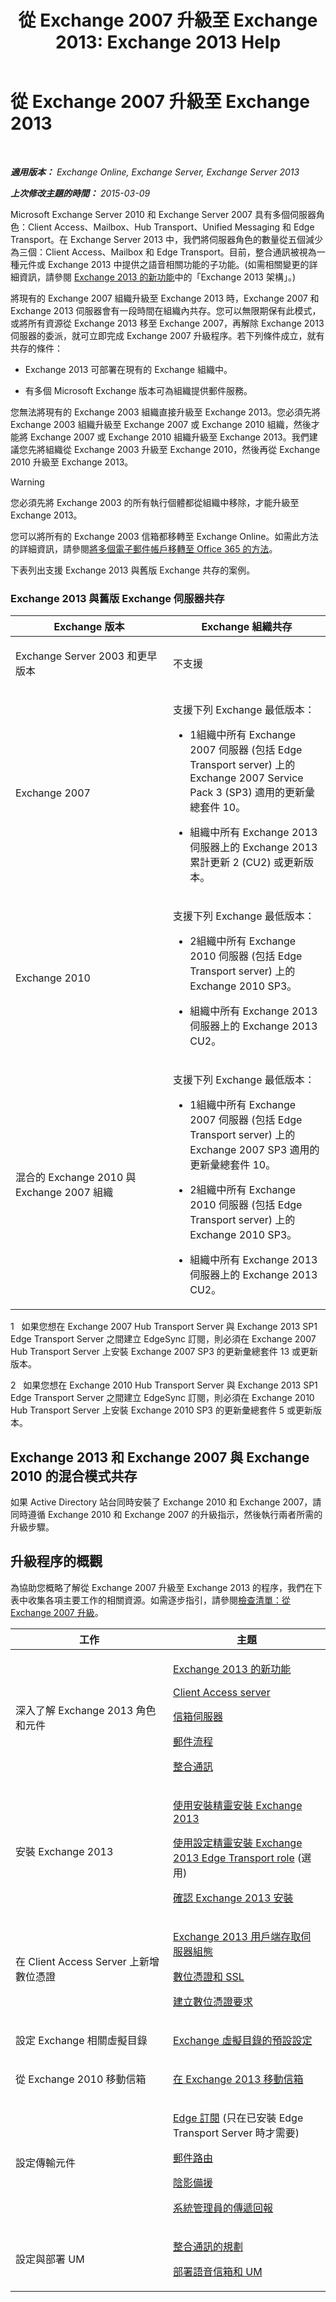 ﻿---
title: '從 Exchange 2007 升級至 Exchange 2013: Exchange 2013 Help'
TOCTitle: 從 Exchange 2007 升級至 Exchange 2013
ms:assetid: a604b96d-2a51-480f-937f-45ad753c2cad
ms:mtpsurl: https://technet.microsoft.com/zh-tw/library/JJ898581(v=EXCHG.150)
ms:contentKeyID: 51409229
ms.date: 01/01/2018
mtps_version: v=EXCHG.150
ms.translationtype: HT
---

# 從 Exchange 2007 升級至 Exchange 2013

 

_**適用版本：** Exchange Online, Exchange Server, Exchange Server 2013_

_**上次修改主題的時間：** 2015-03-09_

Microsoft Exchange Server 2010 和 Exchange Server 2007 具有多個伺服器角色：Client Access、Mailbox、Hub Transport、Unified Messaging 和 Edge Transport。在 Exchange Server 2013 中，我們將伺服器角色的數量從五個減少為三個：Client Access、Mailbox 和 Edge Transport。目前，整合通訊被視為一種元件或 Exchange 2013 中提供之語音相關功能的子功能。(如需相關變更的詳細資訊，請參閱 [Exchange 2013 的新功能](what-s-new-in-exchange-2013-exchange-2013-help.md)中的「Exchange 2013 架構」。)

將現有的 Exchange 2007 組織升級至 Exchange 2013 時，Exchange 2007 和 Exchange 2013 伺服器會有一段時間在組織內共存。您可以無限期保有此模式，或將所有資源從 Exchange 2013 移至 Exchange 2007，再解除 Exchange 2013 伺服器的委派，就可立即完成 Exchange 2007 升級程序。若下列條件成立，就有共存的條件：

  - Exchange 2013 可部署在現有的 Exchange 組織中。

  - 有多個 Microsoft Exchange 版本可為組織提供郵件服務。

您無法將現有的 Exchange 2003 組織直接升級至 Exchange 2013。您必須先將 Exchange 2003 組織升級至 Exchange 2007 或 Exchange 2010 組織，然後才能將 Exchange 2007 或 Exchange 2010 組織升級至 Exchange 2013。我們建議您先將組織從 Exchange 2003 升級至 Exchange 2010，然後再從 Exchange 2010 升級至 Exchange 2013。


> [!WARNING]  
> 您必須先將 Exchange 2003 的所有執行個體都從組織中移除，才能升級至 Exchange 2013。




您可以將所有的 Exchange 2003 信箱都移轉至 Exchange Online。如需此方法的詳細資訊，請參閱[將多個電子郵件帳戶移轉至 Office 365 的方法](https://go.microsoft.com/fwlink/p/?linkid=524030)。

下表列出支援 Exchange 2013 與舊版 Exchange 共存的案例。

### Exchange 2013 與舊版 Exchange 伺服器共存

<table>
<colgroup>
<col style="width: 50%" />
<col style="width: 50%" />
</colgroup>
<thead>
<tr class="header">
<th>Exchange 版本</th>
<th>Exchange 組織共存</th>
</tr>
</thead>
<tbody>
<tr class="odd">
<td><p>Exchange Server 2003 和更早版本</p></td>
<td><p>不支援</p></td>
</tr>
<tr class="even">
<td><p>Exchange 2007</p></td>
<td><p>支援下列 Exchange 最低版本：</p>
<ul>
<li><p>1組織中所有 Exchange 2007 伺服器 (包括 Edge Transport server) 上的 Exchange 2007 Service Pack 3 (SP3) 適用的更新彙總套件 10。</p></li>
<li><p>組織中所有 Exchange 2013 伺服器上的 Exchange 2013 累計更新 2 (CU2) 或更新版本。</p></li>
</ul></td>
</tr>
<tr class="odd">
<td><p>Exchange 2010</p></td>
<td><p>支援下列 Exchange 最低版本：</p>
<ul>
<li><p>2組織中所有 Exchange 2010 伺服器 (包括 Edge Transport server) 上的 Exchange 2010 SP3。</p></li>
<li><p>組織中所有 Exchange 2013 伺服器上的 Exchange 2013 CU2。</p></li>
</ul></td>
</tr>
<tr class="even">
<td><p>混合的 Exchange 2010 與 Exchange 2007 組織</p></td>
<td><p>支援下列 Exchange 最低版本：</p>
<ul>
<li><p>1組織中所有 Exchange 2007 伺服器 (包括 Edge Transport server) 上的 Exchange 2007 SP3 適用的更新彙總套件 10。</p></li>
<li><p>2組織中所有 Exchange 2010 伺服器 (包括 Edge Transport server) 上的 Exchange 2010 SP3。</p></li>
<li><p>組織中所有 Exchange 2013 伺服器上的 Exchange 2013 CU2。</p></li>
</ul></td>
</tr>
</tbody>
</table>


1   如果您想在 Exchange 2007 Hub Transport Server 與 Exchange 2013 SP1 Edge Transport Server 之間建立 EdgeSync 訂閱，則必須在 Exchange 2007 Hub Transport Server 上安裝 Exchange 2007 SP3 的更新彙總套件 13 或更新版本。

2   如果您想在 Exchange 2010 Hub Transport Server 與 Exchange 2013 SP1 Edge Transport Server 之間建立 EdgeSync 訂閱，則必須在 Exchange 2010 Hub Transport Server 上安裝 Exchange 2010 SP3 的更新彙總套件 5 或更新版本。

## Exchange 2013 和 Exchange 2007 與 Exchange 2010 的混合模式共存

如果 Active Directory 站台同時安裝了 Exchange 2010 和 Exchange 2007，請同時遵循 Exchange 2010 和 Exchange 2007 的升級指示，然後執行兩者所需的升級步驟。

## 升級程序的概觀

為協助您概略了解從 Exchange 2007 升級至 Exchange 2013 的程序，我們在下表中收集各項主要工作的相關資源。如需逐步指引，請參閱[檢查清單：從 Exchange 2007 升級](checklist-upgrade-from-exchange-2007-exchange-2013-help.md)。


<table>
<colgroup>
<col style="width: 50%" />
<col style="width: 50%" />
</colgroup>
<thead>
<tr class="header">
<th>工作</th>
<th>主題</th>
</tr>
</thead>
<tbody>
<tr class="odd">
<td><p>深入了解 Exchange 2013 角色和元件</p></td>
<td><p><a href="what-s-new-in-exchange-2013-exchange-2013-help.md">Exchange 2013 的新功能</a></p>
<p><a href="client-access-server-exchange-2013-help.md">Client Access server</a></p>
<p><a href="mailbox-server-exchange-2013-help.md">信箱伺服器</a></p>
<p><a href="mail-flow-exchange-2013-help.md">郵件流程</a></p>
<p><a href="unified-messaging-exchange-2013-help.md">整合通訊</a></p></td>
</tr>
<tr class="even">
<td><p>安裝 Exchange 2013</p></td>
<td><p><a href="install-exchange-2013-using-the-setup-wizard-exchange-2013-help.md">使用安裝精靈安裝 Exchange 2013</a></p>
<p><a href="install-the-exchange-2013-edge-transport-role-using-the-setup-wizard-exchange-2013-help.md">使用設定精靈安裝 Exchange 2013 Edge Transport role</a> (選用)</p>
<p><a href="verify-an-exchange-2013-installation-exchange-2013-help.md">確認 Exchange 2013 安裝</a></p></td>
</tr>
<tr class="odd">
<td><p>在 Client Access Server 上新增數位憑證</p></td>
<td><p><a href="exchange-2013-client-access-server-configuration-exchange-2013-help.md">Exchange 2013 用戶端存取伺服器組態</a></p>
<p><a href="digital-certificates-and-ssl-exchange-2013-help.md">數位憑證和 SSL</a></p>
<p><a href="create-a-digital-certificate-request-exchange-2013-help.md">建立數位憑證要求</a></p></td>
</tr>
<tr class="even">
<td><p>設定 Exchange 相關虛擬目錄</p></td>
<td><p><a href="default-settings-for-exchange-virtual-directories-exchange-2013-help.md">Exchange 虛擬目錄的預設設定</a></p></td>
</tr>
<tr class="odd">
<td><p>從 Exchange 2010 移動信箱</p></td>
<td><p><a href="mailbox-moves-in-exchange-2013-exchange-2013-help.md">在 Exchange 2013 移動信箱</a></p></td>
</tr>
<tr class="even">
<td><p>設定傳輸元件</p></td>
<td><p><a href="edge-subscriptions-exchange-2013-help.md">Edge 訂閱</a> (只在已安裝 Edge Transport Server 時才需要)</p>
<p><a href="mail-routing-exchange-2013-help.md">郵件路由</a></p>
<p><a href="shadow-redundancy-exchange-2013-help.md">陰影備援</a></p>
<p><a href="delivery-reports-for-administrators-exchange-2013-help.md">系統管理員的傳遞回報</a></p></td>
</tr>
<tr class="odd">
<td><p>設定與部署 UM</p></td>
<td><p><a href="planning-for-unified-messaging-exchange-2013-help.md">整合通訊的規劃</a></p>
<p><a href="deploying-voice-mail-and-um-exchange-2013-help.md">部署語音信箱和 UM</a></p></td>
</tr>
</tbody>
</table>

